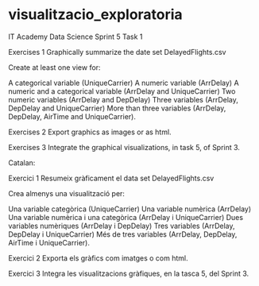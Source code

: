 # visualitzacio_exploratoria
IT Academy Data Science Sprint 5 Task 1

Exercises 1
Graphically summarize the date set DelayedFlights.csv

Create at least one view for:

A categorical variable (UniqueCarrier)
A numeric variable (ArrDelay)
A numeric and a categorical variable (ArrDelay and UniqueCarrier)
Two numeric variables (ArrDelay and DepDelay)
Three variables (ArrDelay, DepDelay and UniqueCarrier)
More than three variables (ArrDelay, DepDelay, AirTime and UniqueCarrier).

Exercises 2
Export graphics as images or as html.

Exercises 3
Integrate the graphical visualizations, in task 5, of Sprint 3.


Catalan:

Exercici 1
Resumeix gràficament el data set DelayedFlights.csv

Crea almenys una visualització per:

Una variable categòrica (UniqueCarrier)
Una variable numèrica (ArrDelay)
Una variable numèrica i una categòrica (ArrDelay i UniqueCarrier)
Dues variables numèriques (ArrDelay i DepDelay)
Tres variables (ArrDelay, DepDelay i UniqueCarrier)
Més de tres variables (ArrDelay, DepDelay, AirTime i UniqueCarrier).

Exercici 2
Exporta els gràfics com imatges o com html.

Exercici 3
Integra les visualitzacions gràfiques, en la tasca 5, del Sprint 3.
